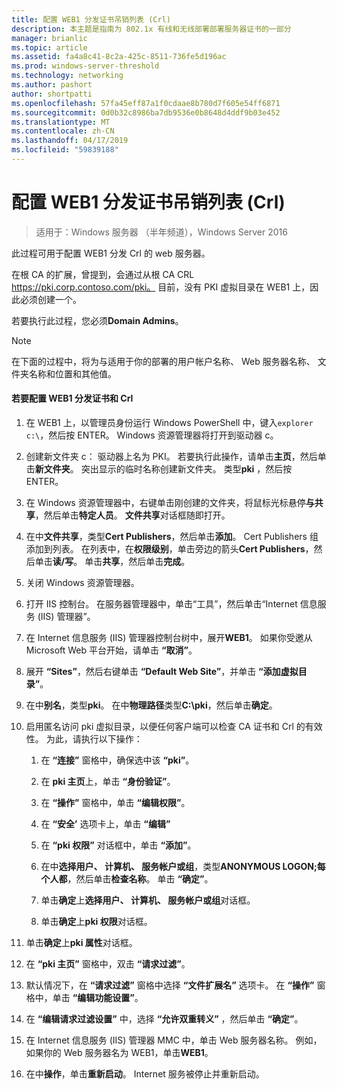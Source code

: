 ```yaml
---
title: 配置 WEB1 分发证书吊销列表 (Crl)
description: 本主题是指南为 802.1x 有线和无线部署部署服务器证书的一部分
manager: brianlic
ms.topic: article
ms.assetid: fa4a8c41-8c2a-425c-8511-736fe5d196ac
ms.prod: windows-server-threshold
ms.technology: networking
ms.author: pashort
author: shortpatti
ms.openlocfilehash: 57fa45eff87a1f0cdaae8b780d7f605e54ff6871
ms.sourcegitcommit: 0d0b32c8986ba7db9536e0b8648d4ddf9b03e452
ms.translationtype: MT
ms.contentlocale: zh-CN
ms.lasthandoff: 04/17/2019
ms.locfileid: "59839188"
---
```

# <a name="configure-web1-to-distribute-certificate-revocation-lists-crls"></a>配置 WEB1 分发证书吊销列表 (Crl)

>适用于：Windows 服务器 （半年频道），Windows Server 2016

此过程可用于配置 WEB1 分发 Crl 的 web 服务器。  
  
在根 CA 的扩展，曾提到，会通过从根 CA CRL https://pki.corp.contoso.com/pki。 目前，没有 PKI 虚拟目录在 WEB1 上，因此必须创建一个。  
  
若要执行此过程，您必须**Domain Admins**。  
  
> [!NOTE]  
> 在下面的过程中，将为与适用于你的部署的用户帐户名称、 Web 服务器名称、 文件夹名称和位置和其他值。  
  
#### <a name="to-configure-web1-to-distribute-certificates-and-crls"></a>若要配置 WEB1 分发证书和 Crl  
  
1.  在 WEB1 上，以管理员身份运行 Windows PowerShell 中，键入`explorer c:\`，然后按 ENTER。 Windows 资源管理器将打开到驱动器 c。   
  
2.  创建新文件夹 c： 驱动器上名为 PKI。 若要执行此操作，请单击**主页**，然后单击**新文件夹**。 突出显示的临时名称创建新文件夹。 类型**pki** ，然后按 ENTER。  
  
3.  在 Windows 资源管理器中，右键单击刚创建的文件夹，将鼠标光标悬停**与共享**，然后单击**特定人员**。 **文件共享**对话框随即打开。  
  
4.  在中**文件共享**，类型**Cert Publishers**，然后单击**添加**。 Cert Publishers 组添加到列表。 在列表中，在**权限级别**，单击旁边的箭头**Cert Publishers**，然后单击**读/写**。 单击**共享**，然后单击**完成**。  
  
5.  关闭 Windows 资源管理器。  
  
6.  打开 IIS 控制台。 在服务器管理器中，单击“工具”，然后单击“Internet 信息服务 (IIS) 管理器”。  
  
7.  在 Internet 信息服务 (IIS) 管理器控制台树中，展开**WEB1**。 如果你受邀从 Microsoft Web 平台开始，请单击 **“取消”**。  
  
8.  展开 **“Sites”**，然后右键单击 **“Default Web Site”**，并单击 **“添加虚拟目录”**。  
  
9. 在中**别名**，类型**pki**。 在中**物理路径**类型**C:\pki**，然后单击**确定**。  
  
10. 启用匿名访问 pki 虚拟目录，以便任何客户端可以检查 CA 证书和 Crl 的有效性。 为此，请执行以下操作：  
  
    1.  在 **“连接”** 窗格中，确保选中该 **“pki”**。  
  
    2.  在 **pki 主页**上，单击 **“身份验证”**。  
  
    3.  在 **“操作”** 窗格中，单击 **“编辑权限”**。  
  
    4.  在 **“安全’** 选项卡上，单击 **“编辑”**  
  
    5.  在 **“pki 权限”** 对话框中，单击 **“添加”**。  
  
    6.  在中**选择用户、 计算机、 服务帐户或组**，类型**ANONYMOUS LOGON;每个人都**，然后单击**检查名称**。 单击 **“确定”**。  
  
    7.  单击**确定**上**选择用户、 计算机、 服务帐户或组**对话框。  
  
    8.  单击**确定**上**pki 权限**对话框。  
  
11. 单击**确定**上**pki 属性**对话框。  
  
12. 在 **“pki 主页”** 窗格中，双击 **“请求过滤”**。  
  
13. 默认情况下，在 **“请求过滤”** 窗格中选择 **“文件扩展名”** 选项卡。 在 **“操作”** 窗格中，单击 **“编辑功能设置”**。  
  
14. 在 **“编辑请求过滤设置”** 中，选择 **“允许双重转义”** ，然后单击 **“确定”**。  
  
15. 在 Internet 信息服务 (IIS) 管理器 MMC 中，单击 Web 服务器名称。 例如，如果你的 Web 服务器名为 WEB1，单击**WEB1**。  
  
16. 在中**操作**，单击**重新启动**。 Internet 服务被停止并重新启动。  
  

